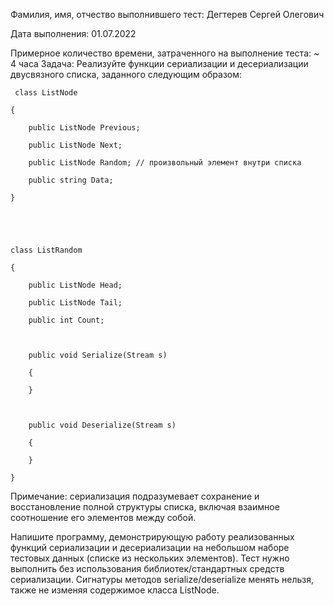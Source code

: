 Фамилия, имя, отчество выполнившего тест: Дегтерев Сергей Олегович

Дата выполнения: 01.07.2022

Примерное количество времени, затраченного на выполнение теста: ~ 4 часа
Задача:
Реализуйте функции сериализации и десериализации двусвязного списка, заданного следующим образом:

     class ListNode

    {

        public ListNode Previous;

        public ListNode Next;

        public ListNode Random; // произвольный элемент внутри списка

        public string Data;

    }

 

 

    class ListRandom

    {

        public ListNode Head;

        public ListNode Tail;

        public int Count;

 

        public void Serialize(Stream s)

        {

        }

 

        public void Deserialize(Stream s)

        {

        }

    }

 

Примечание: сериализация подразумевает сохранение и восстановление полной структуры списка, включая взаимное соотношение его элементов между собой.

Напишите программу, демонстрирующую работу реализованных функций сериализации и десериализации на небольшом наборе тестовых данных (списке из нескольких элементов). Тест нужно выполнить без использования библиотек/стандартных средств сериализации. Сигнатуры методов serialize/deserialize менять нельзя, также не изменяя содержимое класса ListNode. 
